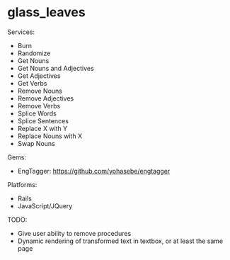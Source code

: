 # glass_leaves

Services:

- Burn
- Randomize
- Get Nouns
- Get Nouns and Adjectives
- Get Adjectives
- Get Verbs
- Remove Nouns
- Remove Adjectives
- Remove Verbs
- Splice Words
- Splice Sentences
- Replace X with Y
- Replace Nouns with X
- Swap Nouns

Gems:

- EngTagger: https://github.com/yohasebe/engtagger

Platforms:

- Rails
- JavaScript/JQuery

TODO:

- Give user ability to remove procedures
- Dynamic rendering of transformed text in textbox, or at least the same page